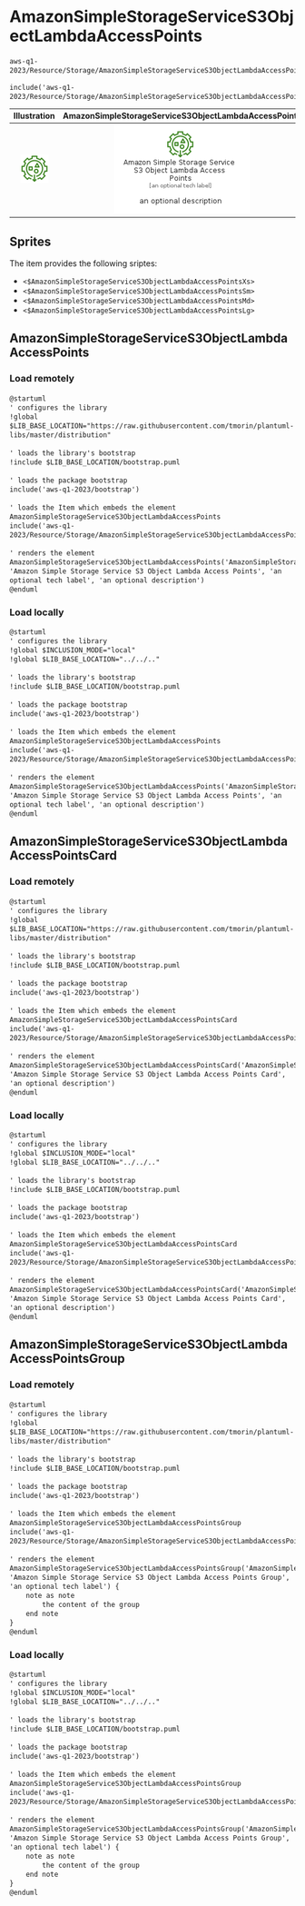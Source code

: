 # AmazonSimpleStorageServiceS3ObjectLambdaAccessPoints


```text
aws-q1-2023/Resource/Storage/AmazonSimpleStorageServiceS3ObjectLambdaAccessPoints
```

```text
include('aws-q1-2023/Resource/Storage/AmazonSimpleStorageServiceS3ObjectLambdaAccessPoints')
```



| Illustration | AmazonSimpleStorageServiceS3ObjectLambdaAccessPoints | AmazonSimpleStorageServiceS3ObjectLambdaAccessPointsCard | AmazonSimpleStorageServiceS3ObjectLambdaAccessPointsGroup |
| :---: | :---: | :---: | :---: |
| ![illustration for Illustration](../../../aws-q1-2023/Resource/Storage/AmazonSimpleStorageServiceS3ObjectLambdaAccessPoints.png) | ![illustration for AmazonSimpleStorageServiceS3ObjectLambdaAccessPoints](../../../aws-q1-2023/Resource/Storage/AmazonSimpleStorageServiceS3ObjectLambdaAccessPoints.Local.png) | ![illustration for AmazonSimpleStorageServiceS3ObjectLambdaAccessPointsCard](../../../aws-q1-2023/Resource/Storage/AmazonSimpleStorageServiceS3ObjectLambdaAccessPointsCard.Local.png) | ![illustration for AmazonSimpleStorageServiceS3ObjectLambdaAccessPointsGroup](../../../aws-q1-2023/Resource/Storage/AmazonSimpleStorageServiceS3ObjectLambdaAccessPointsGroup.Local.png) |



## Sprites
The item provides the following sriptes:

- `<$AmazonSimpleStorageServiceS3ObjectLambdaAccessPointsXs>`
- `<$AmazonSimpleStorageServiceS3ObjectLambdaAccessPointsSm>`
- `<$AmazonSimpleStorageServiceS3ObjectLambdaAccessPointsMd>`
- `<$AmazonSimpleStorageServiceS3ObjectLambdaAccessPointsLg>`





## AmazonSimpleStorageServiceS3ObjectLambdaAccessPoints

### Load remotely
```plantuml
@startuml
' configures the library
!global $LIB_BASE_LOCATION="https://raw.githubusercontent.com/tmorin/plantuml-libs/master/distribution"

' loads the library's bootstrap
!include $LIB_BASE_LOCATION/bootstrap.puml

' loads the package bootstrap
include('aws-q1-2023/bootstrap')

' loads the Item which embeds the element AmazonSimpleStorageServiceS3ObjectLambdaAccessPoints
include('aws-q1-2023/Resource/Storage/AmazonSimpleStorageServiceS3ObjectLambdaAccessPoints')

' renders the element
AmazonSimpleStorageServiceS3ObjectLambdaAccessPoints('AmazonSimpleStorageServiceS3ObjectLambdaAccessPoints', 'Amazon Simple Storage Service S3 Object Lambda Access Points', 'an optional tech label', 'an optional description')
@enduml
```

### Load locally
```plantuml
@startuml
' configures the library
!global $INCLUSION_MODE="local"
!global $LIB_BASE_LOCATION="../../.."

' loads the library's bootstrap
!include $LIB_BASE_LOCATION/bootstrap.puml

' loads the package bootstrap
include('aws-q1-2023/bootstrap')

' loads the Item which embeds the element AmazonSimpleStorageServiceS3ObjectLambdaAccessPoints
include('aws-q1-2023/Resource/Storage/AmazonSimpleStorageServiceS3ObjectLambdaAccessPoints')

' renders the element
AmazonSimpleStorageServiceS3ObjectLambdaAccessPoints('AmazonSimpleStorageServiceS3ObjectLambdaAccessPoints', 'Amazon Simple Storage Service S3 Object Lambda Access Points', 'an optional tech label', 'an optional description')
@enduml
```

## AmazonSimpleStorageServiceS3ObjectLambdaAccessPointsCard

### Load remotely
```plantuml
@startuml
' configures the library
!global $LIB_BASE_LOCATION="https://raw.githubusercontent.com/tmorin/plantuml-libs/master/distribution"

' loads the library's bootstrap
!include $LIB_BASE_LOCATION/bootstrap.puml

' loads the package bootstrap
include('aws-q1-2023/bootstrap')

' loads the Item which embeds the element AmazonSimpleStorageServiceS3ObjectLambdaAccessPointsCard
include('aws-q1-2023/Resource/Storage/AmazonSimpleStorageServiceS3ObjectLambdaAccessPoints')

' renders the element
AmazonSimpleStorageServiceS3ObjectLambdaAccessPointsCard('AmazonSimpleStorageServiceS3ObjectLambdaAccessPointsCard', 'Amazon Simple Storage Service S3 Object Lambda Access Points Card', 'an optional description')
@enduml
```

### Load locally
```plantuml
@startuml
' configures the library
!global $INCLUSION_MODE="local"
!global $LIB_BASE_LOCATION="../../.."

' loads the library's bootstrap
!include $LIB_BASE_LOCATION/bootstrap.puml

' loads the package bootstrap
include('aws-q1-2023/bootstrap')

' loads the Item which embeds the element AmazonSimpleStorageServiceS3ObjectLambdaAccessPointsCard
include('aws-q1-2023/Resource/Storage/AmazonSimpleStorageServiceS3ObjectLambdaAccessPoints')

' renders the element
AmazonSimpleStorageServiceS3ObjectLambdaAccessPointsCard('AmazonSimpleStorageServiceS3ObjectLambdaAccessPointsCard', 'Amazon Simple Storage Service S3 Object Lambda Access Points Card', 'an optional description')
@enduml
```

## AmazonSimpleStorageServiceS3ObjectLambdaAccessPointsGroup

### Load remotely
```plantuml
@startuml
' configures the library
!global $LIB_BASE_LOCATION="https://raw.githubusercontent.com/tmorin/plantuml-libs/master/distribution"

' loads the library's bootstrap
!include $LIB_BASE_LOCATION/bootstrap.puml

' loads the package bootstrap
include('aws-q1-2023/bootstrap')

' loads the Item which embeds the element AmazonSimpleStorageServiceS3ObjectLambdaAccessPointsGroup
include('aws-q1-2023/Resource/Storage/AmazonSimpleStorageServiceS3ObjectLambdaAccessPoints')

' renders the element
AmazonSimpleStorageServiceS3ObjectLambdaAccessPointsGroup('AmazonSimpleStorageServiceS3ObjectLambdaAccessPointsGroup', 'Amazon Simple Storage Service S3 Object Lambda Access Points Group', 'an optional tech label') {
    note as note
        the content of the group
    end note
}
@enduml
```

### Load locally
```plantuml
@startuml
' configures the library
!global $INCLUSION_MODE="local"
!global $LIB_BASE_LOCATION="../../.."

' loads the library's bootstrap
!include $LIB_BASE_LOCATION/bootstrap.puml

' loads the package bootstrap
include('aws-q1-2023/bootstrap')

' loads the Item which embeds the element AmazonSimpleStorageServiceS3ObjectLambdaAccessPointsGroup
include('aws-q1-2023/Resource/Storage/AmazonSimpleStorageServiceS3ObjectLambdaAccessPoints')

' renders the element
AmazonSimpleStorageServiceS3ObjectLambdaAccessPointsGroup('AmazonSimpleStorageServiceS3ObjectLambdaAccessPointsGroup', 'Amazon Simple Storage Service S3 Object Lambda Access Points Group', 'an optional tech label') {
    note as note
        the content of the group
    end note
}
@enduml
```

